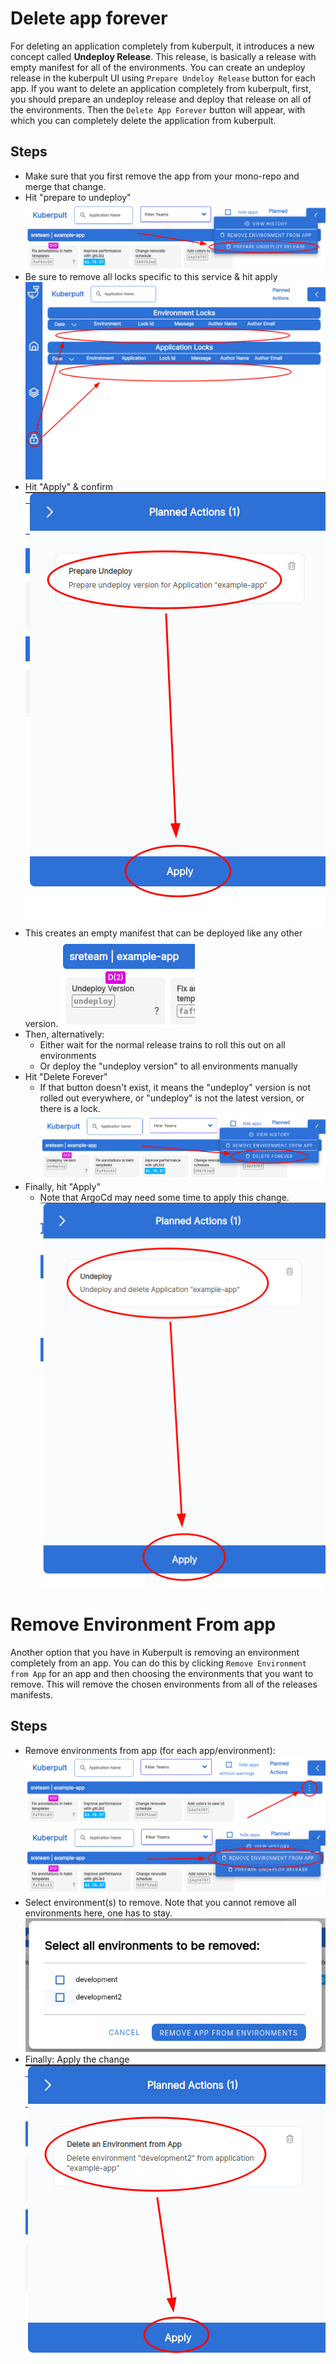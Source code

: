 # Delete app forever

For deleting an application completely from kuberpult, it introduces a new concept called **Undeploy Release**. This release, is basically a release with empty manifest for all of the environments. You can create an undeploy release in the kuberpult UI using `Prepare Undeloy Release` button for each app.
If you want to delete an application completely from kuberpult, first, you should prepare an undeploy release and deploy that release on all of the environments. Then the `Delete App Forever` button will appear, with which you can completely delete the application from kuberpult.

## Steps
* Make sure that you first remove the app from your mono-repo and merge that change.
* Hit "prepare to undeploy"
![](../../assets/img/undeploy/prepare.png)
* Be sure to remove all locks specific to this service & hit apply
![](../../assets/img/undeploy/locks.png)
* Hit "Apply" & confirm
![](../../assets/img/undeploy/apply.png)
* This creates an empty manifest that can be deployed like any other version.
![](../../assets/img/undeploy/version.png)
* Then, alternatively:
   * Either wait for the normal release trains to roll this out on all environments
   * Or deploy the "undeploy version" to all environments manually
* Hit "Delete Forever"
    * If that button doesn't exist, it means the "undeploy" version is not rolled out everywhere, or "undeploy" is not the latest version, or there is a lock.
![](../../assets/img/undeploy/delete_forever.png)
* Finally, hit "Apply"
    * Note that ArgoCd may need some time to apply this change.
![](../../assets/img/undeploy/delete_forever_apply.png)

# Remove Environment From app
Another option that you have in Kuberpult is removing an environment completely from an app. You can do this by clicking `Remove Environment from App` for an app and then choosing the environments that you want to remove. This will remove the chosen environments from all of the releases manifests.

## Steps
* Remove environments from app (for each app/environment):
![](../../assets/img/remove_env/dots_menu.png)
![](../../assets/img/remove_env/from_app.png)
* Select environment(s) to remove. Note that you cannot remove all environments here, one has to stay.
![](../../assets/img/remove_env/select.png)
* Finally: Apply the change
![](../../assets/img/remove_env/apply.png)